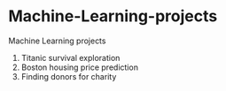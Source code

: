 # Machine-Learning-projects
Machine Learning projects
1) Titanic survival exploration 
2) Boston housing price prediction
3) Finding donors for charity
